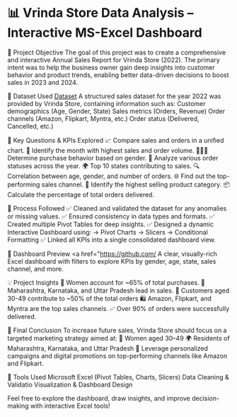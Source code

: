 # 📊 Vrinda Store Data Analysis – Interactive MS-Excel Dashboard

🧩 Project Objective
The goal of this project was to create a comprehensive and interactive Annual Sales Report for Vrinda Store (2022). The primary intent was to help the business owner gain deep insights into customer behavior and product trends, enabling better data-driven decisions to boost sales in 2023 and 2024.

📂 Dataset Used
<a href="https://github.com/ritikbh193/Data-Analysis-Dashboard/blob/main/Vrinda%20Data%20Analysis2.xlsx">Dataset</a>
A structured sales dataset for the year 2022 was provided by Vrinda Store, containing information such as:
Customer demographics (Age, Gender, State)
Sales metrics (Orders, Revenue)
Order channels (Amazon, Flipkart, Myntra, etc.)
Order status (Delivered, Cancelled, etc.)

📌 Key Questions & KPIs Explored
📈 Compare sales and orders in a unified chart.
📅 Identify the month with highest sales and order volume.
👩‍🦰👨 Determine purchase behavior based on gender.
🚚 Analyze various order statuses across the year.
🌍 Top 10 states contributing to sales.
🔍 Correlation between age, gender, and number of orders.
🌐 Find out the top-performing sales channel.
🛒 Identify the highest selling product category.
📦 Calculate the percentage of total orders delivered.

🧪 Process Followed
✅ Cleaned and validated the dataset for any anomalies or missing values.
✅ Ensured consistency in data types and formats.
✅ Created multiple Pivot Tables for deep insights.
✅ Designed a dynamic Interactive Dashboard using:
    -> Pivot Charts
    -> Slicers
    -> Conditional Formatting
✅ Linked all KPIs into a single consolidated dashboard view.


📸 Dashboard Preview
<a href="https://github.com/
A clear, visually-rich Excel dashboard with filters to explore KPIs by gender, age, state, sales channel, and more.

💡 Project Insights
👩 Women account for ~65% of total purchases.
🌆 Maharashtra, Karnataka, and Uttar Pradesh lead in sales.
🎯 Customers aged 30-49 contribute to ~50% of the total orders
🛍️ Amazon, Flipkart, and Myntra are the top sales channels.
✅ Over 90% of orders were successfully delivered.

🎯 Final Conclusion
To increase future sales, Vrinda Store should focus on a targeted marketing strategy aimed at:
📍 Women aged 30–49
🌍 Residents of Maharashtra, Karnataka, and Uttar Pradesh
💬 Leverage personalized campaigns and digital promotions on top-performing channels like Amazon and Flipkart.

📁 Tools Used
Microsoft Excel (Pivot Tables, Charts, Slicers)
Data Cleaning & Validatio
Visualization & Dashboard Design

Feel free to explore the dashboard, draw insights, and improve decision-making with interactive Excel tools!
